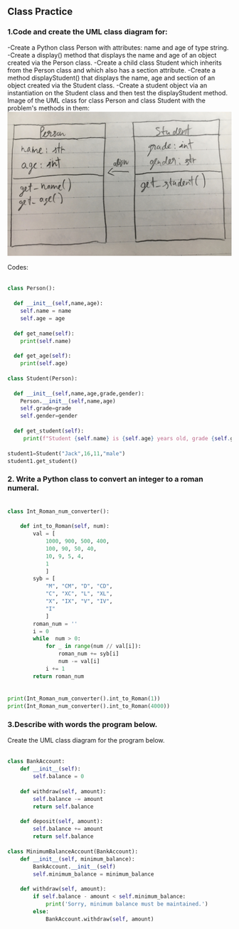 ## Class Practice
### 1.Code and create the UML class diagram for:
  -Create a Python class Person with attributes: name and age of type string.
  -Create a display() method that displays the name and age of an object created via the Person class.
  -Create a child class Student which inherits from the Person class and which also has a section attribute.
  -Create a method displayStudent() that displays the name, age and section of an object created via the Student class.
  -Create a student object via an instantiation on the Student class and then test the displayStudent method.
Image of the UML class for class Person and class Student with the problem's methods in them:
![](https://github.com/BrightChanges/Unit-3/blob/main/IMG_4525.jpg)

Codes:
```.py

class Person():

  def __init__(self,name,age):
    self.name = name
    self.age = age

  def get_name(self):
    print(self.name)

  def get_age(self):
    print(self.age)

class Student(Person):

  def __init__(self,name,age,grade,gender):
    Person.__init__(self,name,age)
    self.grade=grade
    self.gender=gender

  def get_student(self):
     print(f"Student {self.name} is {self.age} years old, grade {self.grade}, and {self.gender}")

student1=Student("Jack",16,11,"male")
student1.get_student()

```

### 2. Write a Python class to convert an integer to a roman numeral.

```.py

class Int_Roman_num_converter():

    def int_to_Roman(self, num):
        val = [
            1000, 900, 500, 400,
            100, 90, 50, 40,
            10, 9, 5, 4,
            1
            ]
        syb = [
            "M", "CM", "D", "CD",
            "C", "XC", "L", "XL",
            "X", "IX", "V", "IV",
            "I"
            ]
        roman_num = ''
        i = 0
        while  num > 0:
            for _ in range(num // val[i]):
                roman_num += syb[i]
                num -= val[i]
            i += 1
        return roman_num


print(Int_Roman_num_converter().int_to_Roman(1))
print(Int_Roman_num_converter().int_to_Roman(4000))

```

### 3.Describe with words the program below.
Create the UML class diagram for the program below.

```.py

class BankAccount:
    def __init__(self):
        self.balance = 0

    def withdraw(self, amount):
        self.balance -= amount
        return self.balance

    def deposit(self, amount):
        self.balance += amount
        return self.balance

class MinimumBalanceAccount(BankAccount):
    def __init__(self, minimum_balance):
        BankAccount.__init__(self)
        self.minimum_balance = minimum_balance

    def withdraw(self, amount):
        if self.balance - amount < self.minimum_balance:
            print('Sorry, minimum balance must be maintained.')
        else:
            BankAccount.withdraw(self, amount)

```
